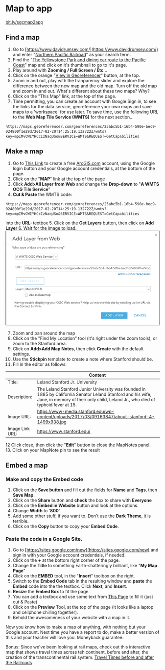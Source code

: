 # Map to app 

[bit.ly/sgcmap2app](http://bit.ly/sgcmap2app)

## Find a map

1. Go to [https://www.davidrumsey.com/](https://www.davidrumsey.com/) and enter "[Northern Pacific Railroad](https://www.davidrumsey.com/luna/servlet/view/search?sort=Pub_List_No_InitialSort%2CPub_Date%2CPub_List_No%2CSeries_No&q=Northern+Pacific+Railroad&search=Go)" as your search term.
2. Find the "[The Yellowstone Park and dining car route to the Pacific Coast](https://www.davidrumsey.com/luna/servlet/detail/RUMSEY~8~1~24214~880043:Map-N-P-R-R-?sort=Pub_List_No_InitialSort%2CPub_Date%2CPub_List_No%2CSeries_No&qvq=q:Northern%20Pacific%20Railroad;sort:Pub_List_No_InitialSort%2CPub_Date%2CPub_List_No%2CSeries_No;lc:RUMSEY~8~1&mi=30&trs=68)" map and click on it's thumbnail to go to it's page.
3. Play around with **Zooming / Full Screen / Etc**...
4. Click on the orange "[View in Georeferencer](https://davidrumsey.georeferencer.com/maps/ff493e4e-68b4-5a78-869a-d47c9649ff60/view)" button, at the top.
5. Zoom in and out, play with the tranparency slider and explore the difference between the new map and the old map. Turn off the old map and zoom in and out. What's different about these two maps? Why?
6. Click on the "This Map" link, at the top of the page.
7. Time permitting, you can create an account with Google Sign in, to see the links for the data service, georeference your own maps and save maps to a 'workspace' for use later. To save time, use the following URL to the **Web Map Tile Service (WMTS)** for the next section...

```
https://maps.georeferencer.com/georeferences/25abc5b1-16b4-590e-bec9-024800f1e29d/2017-02-20T14:25:19.132722Z/wmts?key=mpIMvCWIYHCcIzNaqUSo&SERVICE=WMTS&REQUEST=GetCapabilities
```

## Make a map

1. Go to [This Link](https://www.arcgis.com/sharing/rest/oauth2/signup?client_id=arcgisonline&redirect_uri=http://www.arcgis.com&response_type=token) to create a free [ArcGIS.com](https://www.arcgis.com/index.html#) account, using the Google login button and your Google account credentials, at the bottom of the page. 
2. Click on the "**MAP**" link at the top of the page
3. Click **Add>All Layer from Web** and change the **Drop-down** to "**A WMTS OCG Tile Service**"
4. **Cut & Paste** the WMTS code:
```
https://maps.georeferencer.com/georeferences/25abc5b1-16b4-590e-bec9-024800f1e29d/2017-02-20T14:25:19.132722Z/wmts?key=mpIMvCWIYHCcIzNaqUSo&SERVICE=WMTS&REQUEST=GetCapabilities
```
into the **URL:** textbox
5. Click on the **Get Layers** button, then click on **Add Layer**
6. Wait for the image to load.
![](./images/WMTS.png)  

7. Zoom and pan around the map
8. Click on the "Find My Location" tool (it's right under the zoom tools), or zoom to the Stanford area. 
9. Click on **Add>Add Map Notes**, then click **Create** with the default settings.
10. Use the **Stickpin** template to create a note where Stanford should be.
11. Fill in the editor as follows:

|                 | **Content**                                                                                                                                                                                     |
|-----------------|-------------------------------------------------------------------------------------------------------------------------------------------------------------------------------------------------|
|          Title: | Leland Stanford Jr. University                                                                                                                                                                  |
|    Description: | The Leland Stanford Junior University was founded in 1885 by California Senator Leland Stanford and his wife, Jane, in memory of their only child, Leland Jr., who died of typhoid fever at 15. |
|      Image URL: | https://www-media.stanford.edu/wp-content/uploads/2017/03/09163847/about-stanford-4-1499x938.jpg                                                                                                |
| Image Link URL: | https://www.stanford.edu/                                                                                                                                                                       |

12 Click close, then click the "**Edit**" button to close the MapNotes panel.   
13. Click on your MapNote pin to see the result

## Embed a map

### Make and copy the Embed code
1. Click on the **Save button** and fill out the fields for **Name** and **Tags**, then **Save Map**. 
2. Click on the **Share** button and **check** the box to share with **Everyone** 
3. Click on the **Embed in Website** button and look at the options.
4. Change **Width** to '**800**' 
5. Add some other stuff, if you want to. Don't use the **Dark Theme**, it is terrible.
6. Click on the **Copy** button to copy your **Embed Code**.

### Paste the code in a Google Site.
1. Go to [https://sites.google.com/new](https://sites.google.com/new) and sign in with your Google account credentials, if needed. 
2. Click on the **+** at the bottom right corner of the page.
3. Change the **Title** to something Earth-shatteringly brilliant, like "**My Map Page**"
4. Click on the **EMBED** tool, in the "**Insert**" toolbox on the right.
5. Switch to the **Embed Code** tab in the resulting window and **paste** the **Embed** code into the the textbox. Click **Next**, and **Insert**.
6. **Resize** the **Embed Box** to fit the page.
7. You can add a textbox and use some text from [This Page](https://www.stanford.edu/about/history/) to fill it (just cut & Paste)
7. Click on the **Preview** Tool, at the top of the page (it looks like a laptop and cellphone chilling together).
8. Behold the awesomeness of your website with a map in it.  


Now you know how to make a map of anything, with nothing but your Google account. Next time you have a report to do, make a better version of this and your teacher will love you. Moneyback guarantee.

Bonus: Since we've been looking at rail maps, check out this interactive map that shows travel times across teh continent, before and after, the creation of the transcontinental rail system. [Travel Times before and after the Railroads](http://mdweaver.github.io/times_year/)

 
